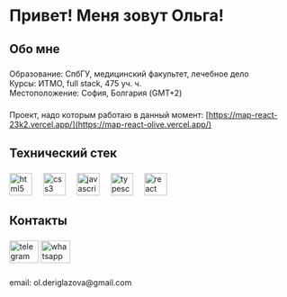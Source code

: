 <h1 align="left">Привет! Меня зовут Ольга!</h1>

###

<p align="left"></p>

###

<h2 align="left">Обо мне</h2>

###

<p align="left">Образование: СпбГУ, медицинский факультет, лечебное дело<br>Курсы: ИТМО, full stack, 475 уч. ч.<br>Местоположение: София, Болгария (GMT+2)</p>

###
Проект, надо которым работаю в данный момент: [https://map-react-23k2.vercel.app/](https://map-react-olive.vercel.app/)
###
<h2 align="left">Технический стек</h2>

###

<div align="left">
  <img src="https://cdn.jsdelivr.net/gh/devicons/devicon/icons/html5/html5-original.svg" height="40" alt="html5 logo"  />
  <img width="12" />
  <img src="https://cdn.jsdelivr.net/gh/devicons/devicon/icons/css3/css3-original.svg" height="40" alt="css3 logo"  />
  <img width="12" />
  <img src="https://cdn.jsdelivr.net/gh/devicons/devicon/icons/javascript/javascript-original.svg" height="40" alt="javascript logo"  />
  <img width="12" />
  <img src="https://cdn.jsdelivr.net/gh/devicons/devicon/icons/typescript/typescript-original.svg" height="40" alt="typescript logo"  />
  <img width="12" />
  <img src="https://cdn.jsdelivr.net/gh/devicons/devicon/icons/react/react-original.svg" height="40" alt="react logo"  />
</div>

###

<h2 align="left">Контакты</h2>

###

<div align="left">
  <img src="https://raw.githubusercontent.com/maurodesouza/profile-readme-generator/master/src/assets/icons/social/telegram/default.svg" width="52" height="40" alt="telegram logo"  />
  <img src="https://raw.githubusercontent.com/maurodesouza/profile-readme-generator/master/src/assets/icons/social/whatsapp/default.svg" width="52" height="40" alt="whatsapp logo"  />
</div>

###

<p align="left">email: ol.deriglazova@gmail.com</p>

###


